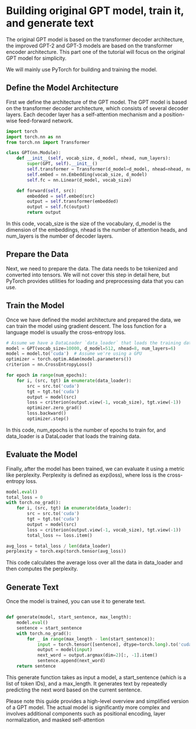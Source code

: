 # Building original GPT model, train it, and generate text

The original GPT model is based on the transformer decoder architecture, the improved GPT-2 and GPT-3 models are based on the transformer encoder architecture. This part one of the tutorial will focus on the original GPT model for simplicity.

We will mainly use PyTorch for building and training the model.

## Define the Model Architecture

First we define the architecture of the GPT model. The GPT model is based on the transformer decoder architecture, which consists of several decoder layers. Each decoder layer has a self-attention mechanism and a position-wise feed-forward network.

```python
import torch
import torch.nn as nn
from torch.nn import Transformer

class GPT(nn.Module):
    def __init__(self, vocab_size, d_model, nhead, num_layers):
        super(GPT, self).__init__()
        self.transformer = Transformer(d_model=d_model, nhead=nhead, num_decoder_layers=num_layers)
        self.embed = nn.Embedding(vocab_size, d_model)
        self.fc = nn.Linear(d_model, vocab_size)

    def forward(self, src):
        embedded = self.embed(src)
        output = self.transformer(embedded)
        output = self.fc(output)
        return output
```

In this code, vocab_size is the size of the vocabulary, d_model is the dimension of the embeddings, nhead is the number of attention heads, and num_layers is the number of decoder layers.

## Prepare the Data

Next, we need to prepare the data. The data needs to be tokenized and converted into tensors. We will not cover this step in detail here, but PyTorch provides utilities for loading and preprocessing data that you can use.

## Train the Model

Once we have defined the model architecture and prepared the data, we can train the model using gradient descent. The loss function for a language model is usually the cross-entropy loss.

```python
# Assume we have a DataLoader `data_loader` that loads the training data
model = GPT(vocab_size=10000, d_model=512, nhead=8, num_layers=6)
model = model.to('cuda')  # Assume we're using a GPU
optimizer = torch.optim.Adam(model.parameters())
criterion = nn.CrossEntropyLoss()

for epoch in range(num_epochs):
    for i, (src, tgt) in enumerate(data_loader):
        src = src.to('cuda')
        tgt = tgt.to('cuda')
        output = model(src)
        loss = criterion(output.view(-1, vocab_size), tgt.view(-1))
        optimizer.zero_grad()
        loss.backward()
        optimizer.step()
```

In this code, num_epochs is the number of epochs to train for, and data_loader is a DataLoader that loads the training data.

## Evaluate the Model

Finally, after the model has been trained, we can evaluate it using a metric like perplexity. Perplexity is defined as exp(loss), where loss is the cross-entropy loss.

```python
model.eval()
total_loss = 0
with torch.no_grad():
    for i, (src, tgt) in enumerate(data_loader):
        src = src.to('cuda')
        tgt = tgt.to('cuda')
        output = model(src)
        loss = criterion(output.view(-1, vocab_size), tgt.view(-1))
        total_loss += loss.item()

avg_loss = total_loss / len(data_loader)
perplexity = torch.exp(torch.tensor(avg_loss))
```

This code calculates the average loss over all the data in data_loader and then computes the perplexity.

## Generate Text

Once the model is trained, you can use it to generate text.

```python

def generate(model, start_sentence, max_length):
    model.eval()
    sentence = start_sentence
    with torch.no_grad():
        for _ in range(max_length - len(start_sentence)):
            input = torch.tensor([sentence], dtype=torch.long).to('cuda')
            output = model(input)
            next_word = output.argmax(dim=2)[:, -1].item()
            sentence.append(next_word)
    return sentence
```

This generate function takes as input a model, a start_sentence (which is a list of token IDs), and a max_length. It generates text by repeatedly predicting the next word based on the current sentence.

Please note this guide provides a high-level overview and simplified version of a GPT model. The actual model is significantly more complex and involves additional components such as positional encoding, layer normalization, and masked self-attention

